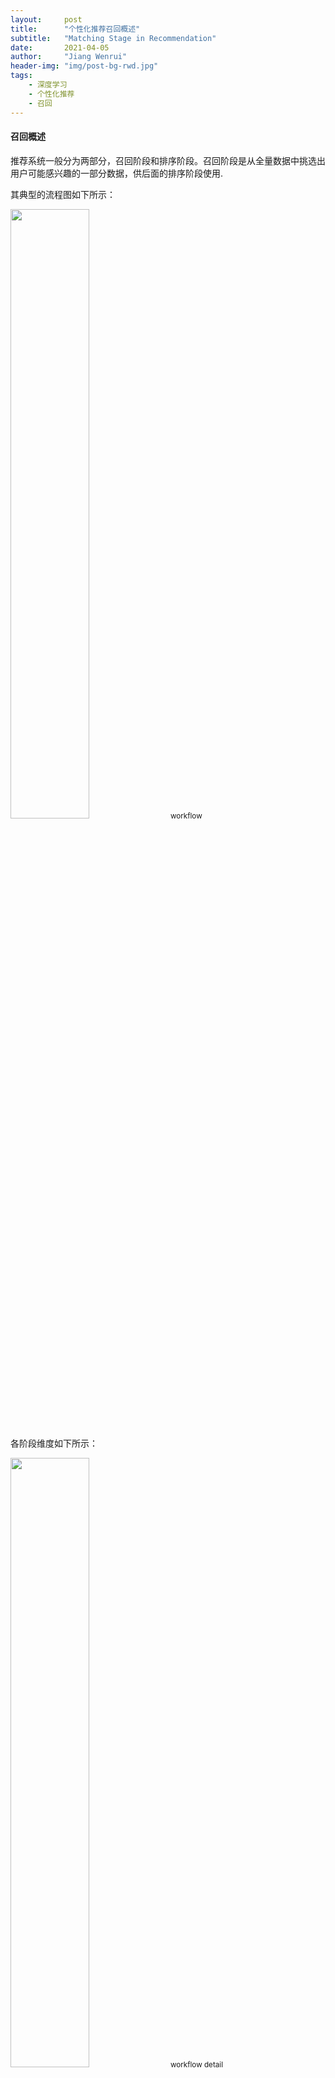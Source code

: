 ```yaml
---
layout:     post
title:      "个性化推荐召回概述"
subtitle:   "Matching Stage in Recommendation"
date:       2021-04-05
author:     "Jiang Wenrui"
header-img: "img/post-bg-rwd.jpg"
tags:
    - 深度学习
    - 个性化推荐
    - 召回
---
```


#### 召回概述

推荐系统一般分为两部分，召回阶段和排序阶段。召回阶段是从全量数据中挑选出用户可能感兴趣的一部分数据，供后面的排序阶段使用.

其典型的流程图如下所示：

<img src="/img/rec-matching/rec_stage_0.png" width="50%" height="50%" />
<small class="img-hint">workflow</small>

各阶段维度如下所示：

<img src="/img/rec-matching/rec_stage.png" width="50%" height="50%" />
<small class="img-hint">workflow detail</small>

> 参考：[Privileged Features Distillation at Taobao Recommendations](https://arxiv.org/abs/1907.05171v2)

召回常见的分类有以下几类：
* 属性召回
* 模型召回
* 其他召回

如下图所示：
<img src="/img/rec-matching/rec_kind.png" width="50%" height="50%" />
<small class="img-hint">召回分类</small>

#### 几大模型召回

常见的几大经典模型如下：
* **YoutubeDNN**
* **DSSM**
* **GCN**

首先看看最经典的 YoutubeDNN,其结构如下所示：

<img src="/img/rec-matching/youtubednn_1.png" width="50%" height="50%" />
<small class="img-hint">Youtube DNN结构</small>

> 参考：[Deep Neural Networks for YouTube Recommendations](https://static.googleusercontent.com/media/research.google.com/zh-CN//pubs/archive/45530.pdf)

YoutubeDNN是一篇工程实践很佳的论文，其存在很多需要斟酌的点：

<img src="/img/rec-matching/youtubednn_2.png" width="50%" height="50%" />
<small class="img-hint">Youtube DNN工程实践</small>

然后再看看双塔模型，其结构对比YoutubeDNN有他的优势：
* 用户单塔+softmax vs 双塔
* YoutubeDNN的负采样 由模型控制,位置采样 vs DSSM的是人为控制，灵活性更强，概率采样
* 现在双塔通常融入了一些经典层如 Attention, Capsule

> 参考：[MIND](https://arxiv.org/pdf/1904.08030.pdf)


最后，是近些年兴起的GCN，除了使用side info, 最终的embedding还能融合社交网络的拓扑结构：
<img src="/img/rec-matching/gcn.png" width="50%" height="50%" />
<small class="img-hint">GCN</small>

> 经典的GCN如：[PinSAGE](https://arxiv.org/pdf/1806.01973.pdf)

#### 统一召回框架–向量化召回
###### NFEP框架
召回算法，品类众多而形态迥异，看似很难找出共通点。如今比较流行的召回算法，比如：item2vec、DeepWalk、Youtube的召回算法、Airbnb的召回算法、FM召回、DSSM、双塔模型、百度的孪生网络、阿里的EGES、Pinterest的PinSAGE、腾讯的RALM和GraphTR,但其实都可以被一个统一的算法框架所囊括，即NFEP（Near, Far, Embedding, Pairwie-loss）框架，也成为
向量化召回的统一框架

在该框架下，所有召回算法可以从四个维度展开：
1. **Near**: 如何定义X/Y两概念之间的“距离近”？
2. **Far**: 如何举反例，即如何定义X/Y之间的“距离远”？
3. **Embedding**: 如何获取embedding?
4. **Loss**: 如何定义loss来优化？

> 参考：[石塔西](https://www.zhihu.com/people/si-ta-xi)的[万变不离其宗：用统一框架理解向量化召回](https://zhuanlan.zhihu.com/p/345378441), 很推荐博主文章，受益匪浅

首先我们看如何定义近：Near

可以从以下几种召回策略展开：

* **i2i召回**：x,y都是item，我们认为同一个用户在同一个session交互过的两个item在向量空间是相近的，体现两个item之间的“相似性”
* **u2i召回**：x是user，y是item。一个用户与其交互过的item应该是相近的，体现user与item之间的“匹配性”
* **u2u召回**：x,y都是user。比如使用孪生网络，则x是user一半的交互历史，y是同一用户另一半交互历史，二者在向量空间应该是相近的，体现“同一性”

其次我们再看如何定义远：Far

这里涉及到几个问题：
1.负样本如何定义
2.hard negative 如何加

第三是如何定生成向量：Embedding

常见算法策略为：
1.有的算法只使用Id
2.有的算法除此之外，还使用了画像、交互历史等side information
3.有的除了使用side info, 还使用社交网络的拓扑结构，如GCN

最后是如何定义loss来做优化：Loss
主要考虑Pointwise VS Pairwise

套用NFEP框架可以看看常见的DSSM算法：
* **Near**：u2i召回的典型思路
* **Far**：全局负采样，无hard negative
* **Embedding**：user embedding，采用soft-attention捕捉序列交互，feed embedding: share embedding table with user tower
* **loss**：Poinwise-loss: binary cross-entropy

###### 负样本采集
负样本如何采集：
* 排序其目标是“从用户可能喜欢的当中挑选出用户最喜欢的”，是为了优中选优。与召回相比，排序面对的数据环境，简直就是温室里的花朵。
* 召回是“是将用户可能喜欢的，和海量对用户根本不靠谱的，分隔开”，所以召回在线上所面对的数据环境，就是鱼龙混杂、良莠不齐。

所以，要求喂入召回模型的样本，既要让模型见过最匹配的，也要让模型见过最不靠谱的，才能让模型达到"开眼界、见世面"的目的，从而在“大是大非”上不犯错误。

###### hard negative mining
hard negative mining怎么做：

easy negative:属于你能知道一个用户喜欢狗而非猫，但是不知道具体喜欢哪种品种的狗

那么如何选取hard negative？
* 业务逻辑比较明显：比如Airbnb listing embedding, 增加与正样本同城的房间作为hard negative
* 业务逻辑不太明显： 用上一版本的召回模型筛选出"没那么相似"的<user,doc>对，作为额外负样本，训练下一版本召回模型

怎么定义“没那么相似”？论文EBR是拿召回位置在101~500上的物料。排名太靠前那是正样本，不能用；太靠后，与随机无异，也不能用；只能取中段
> 参考：[EBR:Embedding-based Retrieval in Facebook Search](https://arxiv.org/abs/2006.11632v2)

关于hard negative的训练，通常需要采用一种 **渐近式训练策略**， 可以参考[PinSAGE](https://arxiv.org/pdf/1806.01973.pdf)

如果hard negative不容易实现，还可以采用一种思路，就是用不同难度的negative训练不同难度的模型，再做多模型的融合
Serving阶段：fasis检索时，将权重乘在user embedding或item embedding一侧，然后将各个模型产出的embedding拼接起来(𝛼为超参)，这种策略参考[EBR:Embedding-based Retrieval in Facebook Search](https://arxiv.org/abs/2006.11632v2)

###### 召回Loss
再看一下召回中loss的选择：pointwise vs pairwise
<img src="/img/rec-matching/pairwise.png" width="50%" height="50%" />
<small class="img-hint">pointwise vs pairwise</small>

它们的区别如下：
排序：
1. 样本是两条样本对<user,item+,1>与< user,item-,10>

召回：
1. 样本是<user,item+, item->
2. 针对同一个user，与item+的匹配程度，要远高于，与item-的匹配程度。所以Loss中没有label

而常见的pairwise loss有：
* sampled softmax loss
* margin hinge loss/BPR Loss   

###### 召回离线评估
最后是召回离线评估问题，几种常见策略为：
1. 拿Top K召回结果与用户实际点击做交集，然后计算precision/recall
2. 计算“用户实际点击”在“召回结果”中的平均位置

但是这些策略置信度有一定问题：因为召回的结果未被用户点击，未必说明用户不喜欢


#### 参考资源


* [石塔西](https://www.zhihu.com/people/si-ta-xi): 石塔西的博文


#### 转载声明

首次发布于 [Jiang Wenrui](http://wenruij.github.io)，转载请保留以上链接
